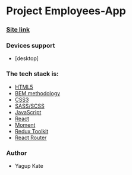 # Project Employees-App

### [Site link](https://tourmaline-fenglisu-a4f31a.netlify.app/)

### Devices support 

- [desktop]

### The tech stack is:

- [HTML5](https://en.wikipedia.org/wiki/HTML5)
- [BEM methodology](https://eb.bem.info./methodology/)
- [CSS3](https://en.wikipedia.org/wiki/CSS)
- [SASS/SCSS](https://sass-lang.com/)
- [JavaScript](https://developer.mosilla.org/en-US/docs/Web/JavaScript)
- [React](https://reactjs.org/)
- [Moment](https://momentjs.com/)
- [Redux Toolkit](https://redux-toolkit.js.org/)
- [React Router](https://reactrouter.com/)


### Author

- Yagup Kate
